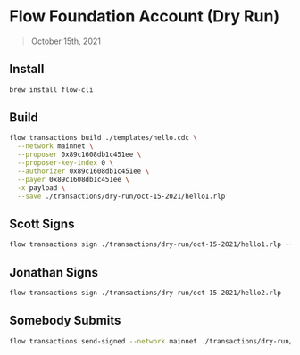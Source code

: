 # Flow Foundation Account (Dry Run)

> October 15th, 2021

## Install

```sh
brew install flow-cli
```

## Build

```sh
flow transactions build ./templates/hello.cdc \
  --network mainnet \
  --proposer 0x89c1608db1c451ee \
  --proposer-key-index 0 \
  --authorizer 0x89c1608db1c451ee \
  --payer 0x89c1608db1c451ee \
  -x payload \
  --save ./transactions/dry-run/oct-15-2021/hello1.rlp
```

## Scott Signs

```sh
flow transactions sign ./transactions/dry-run/oct-15-2021/hello1.rlp --signer scott --filter payload --save ./transactions/dry-run/oct-15-2021/hello2.rlp
```

## Jonathan Signs

```sh
flow transactions sign ./transactions/dry-run/oct-15-2021/hello2.rlp --signer jonathan --filter payload --save ./transactions/dry-run/oct-15-2021/hello3.rlp
```


## Somebody Submits

```sh
flow transactions send-signed --network mainnet ./transactions/dry-run/oct-15-2021/hello3.rlp
```
